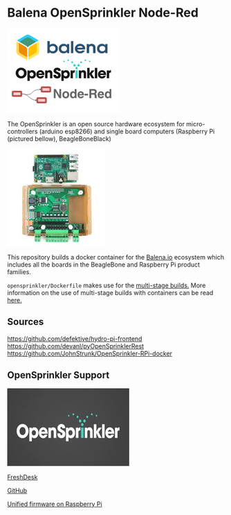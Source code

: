 # Balena OpenSprinkler Node-Red 

![logo](assets/balena-opensprinkler-node-red.png)

The OpenSprinkler is an open source hardware ecosystem for micro-controllers (arduino esp8266) and single board computers (Raspberry Pi (pictured bellow), BeagleBoneBlack)

![OSPI](assets/opensprinklerpi.jpeg)

This repository builds a docker container for the [Balena.io](balena.io) ecosystem which includes all the boards in the BeagleBone and Raspberry Pi product families.

`opensprinkler/Dockerfile` makes use for the [multi-stage builds.](https://docs.docker.com/develop/develop-images/multistage-build/) More information on the use of multi-stage builds with containers can be read [here.](https://www.balena.io/blog/multi-stage-docker-builds-for-tiny-iot-images/)

## Sources

https://github.com/defektive/hydro-pi-frontend
https://github.com/devanl/pyOpenSprinklerRest
https://github.com/JohnStrunk/OpenSprinkler-RPi-docker

## OpenSprinkler Support

![OpenSprinkler](assets/opensprinkler-dark.jpeg)

[FreshDesk](https://openthings.freshdesk.com/support/solutions/articles/5000713771-user-manual-assemble-the-laser-cut-enclosure-for-ospi)

[GitHub](https://github.com/OpenSprinkler)

[Unified firmware on Raspberry Pi](https://openthings.freshdesk.com/support/solutions/articles/5000631599-installing-and-updating-the-unified-firmware)